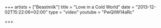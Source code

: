 +++
artists = ["Beastmilk"]
title = "Love in a Cold World"
date = "2013-12-02T15:22:06+02:00"
type = "video"
youtube = "PwQIlW14aRc"

+++
